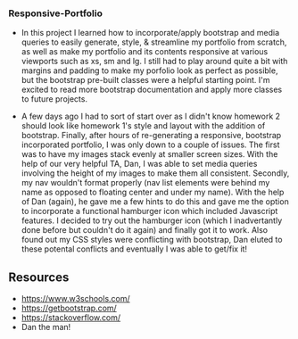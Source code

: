 ### Responsive-Portfolio

- In this project I learned how to incorporate/apply bootstrap and media queries to easily generate, style, & streamline my portfolio from scratch, as well as make my portfolio and its contents responsive at various viewports such as xs, sm and lg. I still had to play around quite a bit with margins and padding to make my porfolio look as perfect as possible, but the bootstrap pre-built classes were a helpful starting point. I'm excited to read more bootstrap documentation and apply more classes to future projects.

- A few days ago I had to sort of start over as I didn't know homework 2 should look like homework 1's style and layout with the addition of bootstrap. Finally, after hours of re-generating a responsive, bootstrap incorporated portfolio, I was only down to a couple of issues. The first was to have my images stack evenly at smaller screen sizes. With the help of our very helpful TA, Dan, I was able to set media queries involving the height of my images to make them all consistent. Secondly, my nav wouldn't format properly (nav list elements were behind my name as opposed to floating center and under my name). With the help of Dan (again), he gave me a few hints to do this and gave me the option to incorporate a functional hamburger icon which included Javascript features. I decided to try out the hamburger icon (which I inadvertantly done before but couldn't do it again) and finally got it to work. Also found out my CSS styles were conflicting with bootstrap, Dan eluted to these potental conflicts and eventually I was able to get/fix it!

## Resources
- https://www.w3schools.com/
- https://getbootstrap.com/
- https://stackoverflow.com/
- Dan the man!